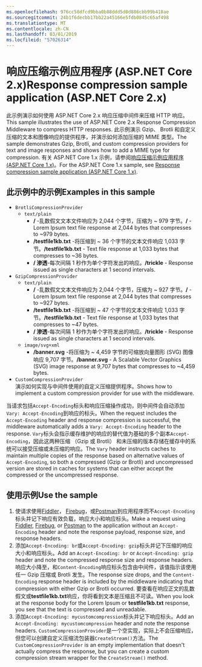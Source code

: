 ```yaml
---
ms.openlocfilehash: 976cc58dfcd9bba0b88ddd5d0d886cbb99b418ae
ms.sourcegitcommit: 24b1f6decbb17bb22a45166e5fdb0845c65af498
ms.translationtype: MT
ms.contentlocale: zh-CN
ms.lasthandoff: 03/01/2019
ms.locfileid: "57026314"
---
```

# <a name="response-compression-sample-application-aspnet-core-2x"></a><span data-ttu-id="b8be1-101">响应压缩示例应用程序 (ASP.NET Core 2.x)</span><span class="sxs-lookup"><span data-stu-id="b8be1-101">Response compression sample application (ASP.NET Core 2.x)</span></span>

<span data-ttu-id="b8be1-102">此示例演示如何使用 ASP.NET Core 2.x 响应压缩中间件来压缩 HTTP 响应。</span><span class="sxs-lookup"><span data-stu-id="b8be1-102">This sample illustrates the use of ASP.NET Core 2.x Response Compression Middleware to compress HTTP responses.</span></span> <span data-ttu-id="b8be1-103">此示例演示 Gzip、 Brotli 和自定义压缩的文本和图像响应的提供程序，并演示如何添加压缩的 MIME 类型。</span><span class="sxs-lookup"><span data-stu-id="b8be1-103">The sample demonstrates Gzip, Brotli, and custom compression providers for text and image responses and shows how to add a MIME type for compression.</span></span> <span data-ttu-id="b8be1-104">有关 ASP.NET Core 1.x 示例，请参阅[响应压缩示例应用程序 (ASP.NET Core 1.x)](https://github.com/aspnet/Docs/tree/master/aspnetcore/performance/response-compression/samples/1.x)。</span><span class="sxs-lookup"><span data-stu-id="b8be1-104">For the ASP.NET Core 1.x sample, see [Response compression sample application (ASP.NET Core 1.x)](https://github.com/aspnet/Docs/tree/master/aspnetcore/performance/response-compression/samples/1.x).</span></span>

## <a name="examples-in-this-sample"></a><span data-ttu-id="b8be1-105">此示例中的示例</span><span class="sxs-lookup"><span data-stu-id="b8be1-105">Examples in this sample</span></span>

* `BrotliCompressionProvider`
  * `text/plain`
    * <span data-ttu-id="b8be1-106">**/** -乱数假文文本文件响应为 2,044 个字节，压缩为 ~ 979 字节。</span><span class="sxs-lookup"><span data-stu-id="b8be1-106">**/** - Lorem Ipsum text file response at 2,044 bytes that compresses to ~979 bytes.</span></span>
    * <span data-ttu-id="b8be1-107">**/testfile1kb.txt** -将压缩到 ~ 36 个字节的文本文件响应 1,033 字节。</span><span class="sxs-lookup"><span data-stu-id="b8be1-107">**/testfile1kb.txt** - Text file response at 1,033 bytes that compresses to ~36 bytes.</span></span>
    * <span data-ttu-id="b8be1-108">**/ 渗透**-每次间隔 1 秒作为单个字符发出的响应。</span><span class="sxs-lookup"><span data-stu-id="b8be1-108">**/trickle** - Response issued as single characters at 1 second intervals.</span></span>
* `GzipCompressionProvider`
  * `text/plain`
    * <span data-ttu-id="b8be1-109">**/** -乱数假文文本文件响应为 2,044 个字节，压缩为 ~ 927 字节。</span><span class="sxs-lookup"><span data-stu-id="b8be1-109">**/** - Lorem Ipsum text file response at 2,044 bytes that compresses to ~927 bytes.</span></span>
    * <span data-ttu-id="b8be1-110">**/testfile1kb.txt** -将压缩到 ~ 47 个字节的文本文件响应 1,033 字节。</span><span class="sxs-lookup"><span data-stu-id="b8be1-110">**/testfile1kb.txt** - Text file response at 1,033 bytes that compresses to ~47 bytes.</span></span>
    * <span data-ttu-id="b8be1-111">**/ 渗透**-每次间隔 1 秒作为单个字符发出的响应。</span><span class="sxs-lookup"><span data-stu-id="b8be1-111">**/trickle** - Response issued as single characters at 1 second intervals.</span></span>
  * `image/svg+xml`
    * <span data-ttu-id="b8be1-112">**/banner.svg** -将压缩为 ~ 4,459 字节的可缩放向量图形 (SVG) 图像响应 9,707 字节。</span><span class="sxs-lookup"><span data-stu-id="b8be1-112">**/banner.svg** - A Scalable Vector Graphics (SVG) image response at 9,707 bytes that compresses to ~4,459 bytes.</span></span>
* `CustomCompressionProvider`<br><span data-ttu-id="b8be1-113">演示如何实现与中间件使用的自定义压缩提供程序。</span><span class="sxs-lookup"><span data-stu-id="b8be1-113">Shows how to implement a custom compression provider for use with the middleware.</span></span>

<span data-ttu-id="b8be1-114">当请求包括`Accept-Encoding`标头和响应压缩操作成功，则中间件会自动添加`Vary: Accept-Encoding`到响应的标头。</span><span class="sxs-lookup"><span data-stu-id="b8be1-114">When the request includes the `Accept-Encoding` header and response compression is successful, the middleware automatically adds a `Vary: Accept-Encoding` header to the response.</span></span> <span data-ttu-id="b8be1-115">`Vary`标头会指示缓存维护的响应的替代值为基础的多个副本`Accept-Encoding`，因此这两种压缩 （Gzip 或 Brotli） 和未压缩的版本存储在缓存中的系统可以接受压缩或未压缩的响应。</span><span class="sxs-lookup"><span data-stu-id="b8be1-115">The `Vary` header instructs caches to maintain multiple copies of the response based on alternative values of `Accept-Encoding`, so both a compressed (Gzip or Brotli) and uncompressed version are stored in caches for systems that can either accept the compressed or the uncompressed response.</span></span>

## <a name="use-the-sample"></a><span data-ttu-id="b8be1-116">使用示例</span><span class="sxs-lookup"><span data-stu-id="b8be1-116">Use the sample</span></span>

1. <span data-ttu-id="b8be1-117">使请求使用[Fiddler](http://www.telerik.com/fiddler)， [Firebug](http://getfirebug.com/)，或[Postman](https://www.getpostman.com/)到应用程序而不`Accept-Encoding`标头并记下响应有效负载，响应大小和响应标头。</span><span class="sxs-lookup"><span data-stu-id="b8be1-117">Make a request using [Fiddler](http://www.telerik.com/fiddler), [Firebug](http://getfirebug.com/), or [Postman](https://www.getpostman.com/) to the application without an `Accept-Encoding` header and note the response payload, response size, and response headers.</span></span>
1. <span data-ttu-id="b8be1-118">添加`Accept-Encoding: br`或`Accept-Encoding: gzip`标头并记下压缩的响应大小和响应标头。</span><span class="sxs-lookup"><span data-stu-id="b8be1-118">Add an `Accept-Encoding: br` or `Accept-Encoding: gzip` header and note the compressed response size and response headers.</span></span> <span data-ttu-id="b8be1-119">响应大小降至，和`Content-Encoding`响应标头包含由中间件，该值指示该使用任一 Gzip 压缩或 Brotli 发生。</span><span class="sxs-lookup"><span data-stu-id="b8be1-119">The response size drops, and the `Content-Encoding` response header is included by the middleware indicating that compression with either Gzip or Brotli occurred.</span></span> <span data-ttu-id="b8be1-120">要查看在响应正文的乱数假文或**testfile1kb.txt**响应，你将看到文本是压缩且不可读。</span><span class="sxs-lookup"><span data-stu-id="b8be1-120">When you look at the response body for the Lorem Ipsum or **testfile1kb.txt** response, you see that the text is compressed and unreadable.</span></span>
1. <span data-ttu-id="b8be1-121">添加`Accept-Encoding: mycustomcompression`标头并记下响应标头。</span><span class="sxs-lookup"><span data-stu-id="b8be1-121">Add an `Accept-Encoding: mycustomcompression` header and note the response headers.</span></span> <span data-ttu-id="b8be1-122">`CustomCompressionProvider`是一个空实现，实际上不会压缩响应，但您可以创建自定义压缩流包装器`CreateStream()`方法。</span><span class="sxs-lookup"><span data-stu-id="b8be1-122">The `CustomCompressionProvider` is an empty implementation that doesn't actually compress the response, but you can create a custom compression stream wrapper for the `CreateStream()` method.</span></span>
